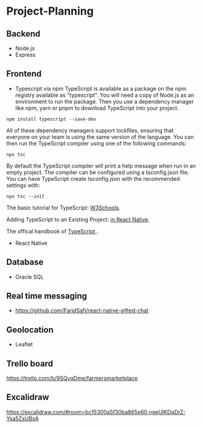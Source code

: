 # Project-Planning


## Backend 
- Node.js
- Express


## Frontend 
- Typescript via npm
TypeScript is available as a package on the npm registry available as "typescript".
You will need a copy of Node.js as an environment to run the package. Then you use a dependency manager like npm, yarn or pnpm to download TypeScript into your project.
```
npm install typescript --save-dev
```
All of these dependency managers support lockfiles, ensuring that everyone on your team is using the same version of the language. You can then run the TypeScript compiler using one of the following commands:
```
npx tsc
```
By default the TypeScript compiler will print a help message when run in an empty project. The compiler can be configured using a tsconfig.json file. You can have TypeScript create tsconfig.json with the recommended settings with:
```
npx tsc --init
```

The basic tutorial for TypeScript: [W3Schools](https://www.w3schools.com/typescript/index.php).

Adding TypeScript to an Existing Project: [in React Native](https://reactnative.dev/docs/typescript).

The offical handbook of [TypeScript ](https://www.typescriptlang.org/).

- React Native 

## Database
- Oracle SQL

## Real time messaging
- https://github.com/FaridSafi/react-native-gifted-chat 

## Geolocation
- Leaflet

## Trello board
https://trello.com/b/9SQvqDme/farmersmarketplace

## Excalidraw
https://excalidraw.com/#room=bc15300a5f30ba865e60,ngeUIKDqDrZ-Ysa5ZsUBsA


